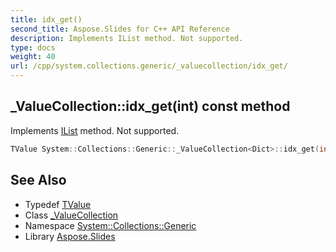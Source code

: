 ```yaml
---
title: idx_get()
second_title: Aspose.Slides for C++ API Reference
description: Implements IList method. Not supported.
type: docs
weight: 40
url: /cpp/system.collections.generic/_valuecollection/idx_get/
---
```

## _ValueCollection::idx_get(int) const method


Implements [IList](../../ilist/) method. Not supported.

```cpp
TValue System::Collections::Generic::_ValueCollection<Dict>::idx_get(int index) const override
```

## See Also

* Typedef [TValue](./tvalue/)
* Class [_ValueCollection](./)
* Namespace [System::Collections::Generic](../)
* Library [Aspose.Slides](../../)